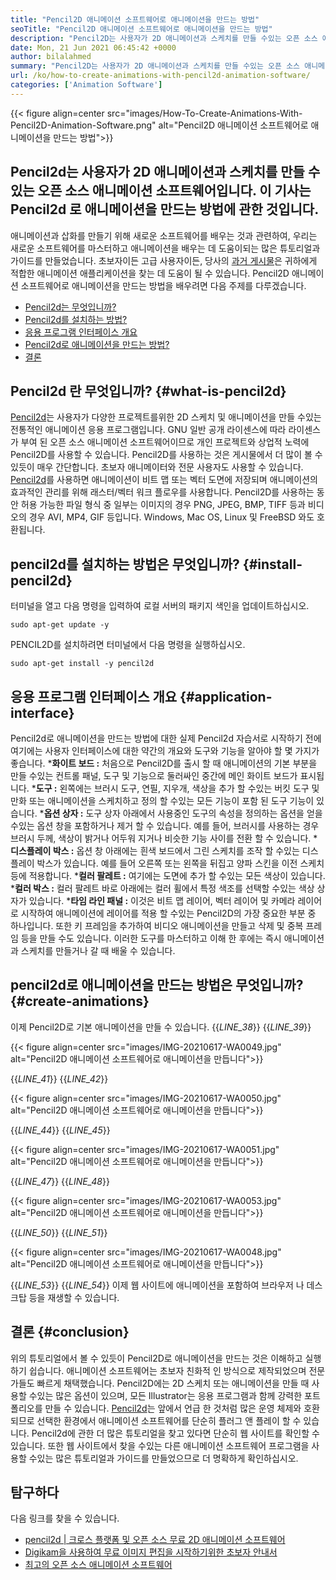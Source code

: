 ```yaml
---
title: "Pencil2D 애니메이션 소프트웨어로 애니메이션을 만드는 방법" 
seoTitle: "Pencil2D 애니메이션 소프트웨어로 애니메이션을 만드는 방법" 
description: "Pencil2D는 사용자가 2D 애니메이션과 스케치를 만들 수있는 오픈 소스 애니메이션 소프트웨어입니다. 이 기사는 Pencil2d로 애니메이션을 만드는 방법에 관한 것입니다." 
date: Mon, 21 Jun 2021 06:45:42 +0000
author: bilalahmed
summary: "Pencil2D는 사용자가 2D 애니메이션과 스케치를 만들 수있는 오픈 소스 애니메이션 소프트웨어입니다. 이 기사는 Pencil2d로 애니메이션을 만드는 방법에 관한 것입니다." 
url: /ko/how-to-create-animations-with-pencil2d-animation-software/
categories: ['Animation Software']
---
```


{{< figure align=center src="images/How-To-Create-Animations-With-Pencil2D-Animation-Software.png" alt="Pencil2D 애니메이션 소프트웨어로 애니메이션을 만드는 방법">}}


## **Pencil2d는 사용자가 2D 애니메이션과 스케치를 만들 수있는 오픈 소스 애니메이션 소프트웨어입니다. 이 기사는 Pencil2d** 로 애니메이션을 만드는 방법에 관한 것입니다.
애니메이션과 삽화를 만들기 위해 새로운 소프트웨어를 배우는 것과 관련하여, 우리는 새로운 소프트웨어를 마스터하고 애니메이션을 배우는 데 도움이되는 많은 튜토리얼과 가이드를 만들었습니다. 초보자이든 고급 사용자이든, 당사의 [과거 게시물][1]은 귀하에게 적합한 애니메이션 애플리케이션을 찾는 데 도움이 될 수 있습니다. Pencil2D 애니메이션 소프트웨어로 애니메이션을 만드는 방법을 배우려면 다음 주제를 다루겠습니다.
  * [Pencil2d는 무엇입니까?][2]
  * [Pencil2d를 설치하는 방법?][3]
  * [응용 프로그램 인터페이스 개요][4]
  * [Pencil2d로 애니메이션을 만드는 방법?][5]
  * [결론][6]

## Pencil2d 란 무엇입니까?   {#what-is-pencil2d}
[Pencil2d][7]는 사용자가 다양한 프로젝트를위한 2D 스케치 및 애니메이션을 만들 수있는 전통적인 애니메이션 응용 프로그램입니다. GNU 일반 공개 라이센스에 따라 라이센스가 부여 된 오픈 소스 애니메이션 소프트웨어이므로 개인 프로젝트와 상업적 노력에 Pencil2D를 사용할 수 있습니다. Pencil2D를 사용하는 것은 게시물에서 더 많이 볼 수 있듯이 매우 간단합니다. 초보자 애니메이터와 전문 사용자도 사용할 수 있습니다.
[Pencil2d][7]를 사용하면 애니메이션이 비트 맵 또는 벡터 도면에 저장되며 애니메이션의 효과적인 관리를 위해 래스터/벡터 워크 플로우를 사용합니다. Pencil2D를 사용하는 동안 허용 가능한 파일 형식 중 일부는 이미지의 경우 PNG, JPEG, BMP, TIFF 등과 비디오의 경우 AVI, MP4, GIF 등입니다. Windows, Mac OS, Linux 및 FreeBSD 와도 호환됩니다.

## pencil2d를 설치하는 방법은 무엇입니까?   {#install-pencil2d}
터미널을 열고 다음 명령을 입력하여 로컬 서버의 패키지 색인을 업데이트하십시오.
```
sudo apt-get update -y

```
PENCIL2D를 설치하려면 터미널에서 다음 명령을 실행하십시오.
```
sudo apt-get install -y pencil2d

```

## 응용 프로그램 인터페이스 개요   {#application-interface}
Pencil2d로 애니메이션을 만드는 방법에 대한 실제 Pencil2d 자습서로 시작하기 전에 여기에는 사용자 인터페이스에 대한 약간의 개요와 도구와 기능을 알아야 할 몇 가지가 좋습니다.
  ***화이트 보드 :**  처음으로 Pencil2D를 출시 할 때 애니메이션의 기본 부분을 만들 수있는 컨트롤 패널, 도구 및 기능으로 둘러싸인 중간에 메인 화이트 보드가 표시됩니다.
  ***도구 :**  왼쪽에는 브러시 도구, 연필, 지우개, 색상을 추가 할 수있는 버킷 도구 및 만화 또는 애니메이션을 스케치하고 정의 할 수있는 모든 기능이 포함 된 도구 기능이 있습니다.
  ***옵션 상자 :**  도구 상자 아래에서 사용중인 도구의 속성을 정의하는 옵션을 얻을 수있는 옵션 창을 포함하거나 제거 할 수 있습니다. 예를 들어, 브러시를 사용하는 경우 브러시 두께, 색상이 밝거나 어두워 지거나 비슷한 기능 사이를 전환 할 수 있습니다.
  ***디스플레이 박스 :**  옵션 창 아래에는 흰색 보드에서 그린 스케치를 조작 할 수있는 디스플레이 박스가 있습니다. 예를 들어 오른쪽 또는 왼쪽을 뒤집고 양파 스킨을 이전 스케치 등에 적용합니다.
  ***컬러 팔레트 :**  여기에는 도면에 추가 할 수있는 모든 색상이 있습니다.
  ***컬러 박스 :**  컬러 팔레트 바로 아래에는 컬러 휠에서 특정 색조를 선택할 수있는 색상 상자가 있습니다.
  ***타임 라인 패널 :**  이것은 비트 맵 레이어, 벡터 레이어 및 카메라 레이어로 시작하여 애니메이션에 레이어를 적용 할 수있는 Pencil2D의 가장 중요한 부분 중 하나입니다. 또한 키 프레임을 추가하여 비디오 애니메이션을 만들고 삭제 및 중복 프레임 등을 만들 수도 있습니다.
이러한 도구를 마스터하고 이해 한 후에는 즉시 애니메이션과 스케치를 만들거나 갈 때 배울 수 있습니다.

## pencil2d로 애니메이션을 만드는 방법은 무엇입니까?   {#create-animations}
이제 Pencil2D로 기본 애니메이션을 만들 수 있습니다.
{{_LINE_38_}}
{{_LINE_39_}}

{{< figure align=center src="images/IMG-20210617-WA0049.jpg" alt="Pencil2D 애니메이션 소프트웨어로 애니메이션을 만듭니다">}}

{{_LINE_41_}}
{{_LINE_42_}}

{{< figure align=center src="images/IMG-20210617-WA0050.jpg" alt="Pencil2D 애니메이션 소프트웨어로 애니메이션을 만듭니다">}}

{{_LINE_44_}}
{{_LINE_45_}}

{{< figure align=center src="images/IMG-20210617-WA0051.jpg" alt="Pencil2D 애니메이션 소프트웨어로 애니메이션을 만듭니다">}}

{{_LINE_47_}}
{{_LINE_48_}}

{{< figure align=center src="images/IMG-20210617-WA0053.jpg" alt="Pencil2D 애니메이션 소프트웨어로 애니메이션을 만듭니다">}}

{{_LINE_50_}}
{{_LINE_51_}}

{{< figure align=center src="images/IMG-20210617-WA0048.jpg" alt="Pencil2D 애니메이션 소프트웨어로 애니메이션을 만듭니다">}}

{{_LINE_53_}}
{{_LINE_54_}}
이제 웹 사이트에 애니메이션을 포함하여 브라우저 나 데스크탑 등을 재생할 수 있습니다.

## 결론   {#conclusion}
위의 튜토리얼에서 볼 수 있듯이 Pencil2D로 애니메이션을 만드는 것은 이해하고 실행하기 쉽습니다. 애니메이션 소프트웨어는 초보자 친화적 인 방식으로 제작되었으며 전문가들도 빠르게 채택했습니다. Pencil2D에는 2D 스케치 또는 애니메이션을 만들 때 사용할 수있는 많은 옵션이 있으며, 모든 Illustrator는 응용 프로그램과 함께 강력한 포트폴리오를 만들 수 있습니다.
[Pencil2d][7]는 앞에서 언급 한 것처럼 많은 운영 체제와 호환되므로 선택한 환경에서 애니메이션 소프트웨어를 단순히 플러그 앤 플레이 할 수 있습니다. Pencil2d에 관한 더 많은 튜토리얼을 찾고 있다면 단순히 웹 사이트를 확인할 수 있습니다. 또한 웹 사이트에서 찾을 수있는 다른 애니메이션 소프트웨어 프로그램을 사용할 수있는 많은 튜토리얼과 가이드를 만들었으므로 더 명확하게 확인하십시오.

## 탐구하다
다음 링크를 찾을 수 있습니다.
  * [pencil2d | 크로스 플랫폼 및 오픈 소스 무료 2D 애니메이션 소프트웨어][7]
  * [Digikam을 사용하여 무료 이미지 편집을 시작하기위한 초보자 안내서][8]
  * [최고의 오픈 소스 애니메이션 소프트웨어][9]

  
[1]: https://blog.containerize.com/
[2]: #what-is-pencil2d
[3]: #install-pencil2d
[4]: #application-interface
[5]: #create-animations
[6]: #conclusion
[7]: https://products.containerize.com/animation-software/pencil2d/
[8]: https://blog.containerize.com/animation-software/beginners-guide-to-start-free-image-editing-using-digikam/
[9]: https://products.containerize.com/animation-software/
